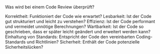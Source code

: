 
Was wird bei einem Code Review überprüft?

Korrektheit: Funktioniert der Code wie erwartet?
Lesbarkeit: Ist der Code gut strukturiert und leicht zu verstehen?
Effizienz: Ist der Code performant und vermeidet unnötige Berechnungen?
Wartbarkeit: Ist der Code so geschrieben, dass er später leicht geändert und erweitert werden kann?
Einhaltung von Standards: Entspricht der Code den vereinbarten Coding-Standards und Richtlinien?
Sicherheit: Enthält der Code potenzielle Sicherheitslücken?